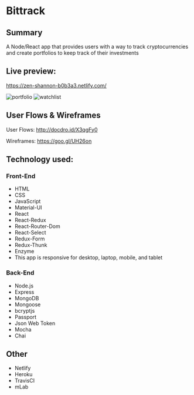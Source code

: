 # Bittrack

## Summary

A Node/React app that provides users with a way to track cryptocurrencies and create portfolios to keep track of
their investments

## Live preview:

https://zen-shannon-b0b3a3.netlify.com/

![portfolio](https://user-images.githubusercontent.com/25669046/37845779-ff718e8c-2ea1-11e8-880c-35612af63856.png)
![watchlist](https://user-images.githubusercontent.com/25669046/37845781-01284cd4-2ea2-11e8-9a2e-bb3a831b348a.png)

## User Flows & Wireframes

User Flows: http://docdro.id/X3qgFy0

Wireframes: https://goo.gl/UH26on

## Technology used:

### Front-End

* HTML
* CSS
* JavaScript
* Material-UI
* React
* React-Redux
* React-Router-Dom
* React-Select
* Redux-Form
* Redux-Thunk
* Enzyme
* This app is responsive for desktop, laptop, mobile, and tablet

### Back-End

* Node.js
* Express
* MongoDB
* Mongoose
* bcryptjs
* Passport
* Json Web Token
* Mocha
* Chai

## Other

* Netlify
* Heroku
* TravisCI
* mLab
